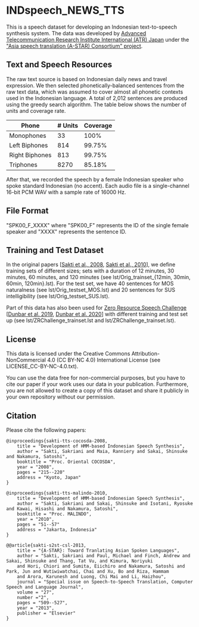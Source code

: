# INDspeech_NEWS_TTS

This is a speech dataset for developing an Indonesian text-to-speech synthesis system. The data was developed by [Advanced Telecommunication Research Institute International (ATR) Japan](https://www.atr.jp/) under the ["Asia speech translation (A-STAR) Consortium" project](https://www.sciencedirect.com/science/article/pii/S0885230811000404).

## Text and Speech Resources

The raw text source is based on Indonesian daily news and travel expression. We then selected phonetically-balanced sentences from the raw text data, which was assumed to cover almost all phonetic contexts used in the Indonesian language. A total of 2,012 sentences are produced using the greedy search algorithm. The table below shows the number of units and coverage rate.

|       Phone     | # Units | Coverage | 
| --------------- | ------- |--------- |
| Monophones      |      33 |     100% | 
| Left Biphones   |     814 |   99.75% | 
| Right Biphones  |     813 |   99.75% | 
| Triphones       |    8270 |   85.18% | 

After that, we recorded the speech by a female Indonesian speaker who spoke standard Indonesian (no accent). Each audio file is a single-channel 16-bit PCM WAV with a sample rate of 16000 Hz.

## File Format

"SPK00_F_XXXX" where "SPK00_F" represents the ID of the single female speaker and "XXXX" represents the sentence ID.

## Training and Test Dataset

In the original papers [[Sakti et al., 2008](https://www.jaist.ac.jp/~ssakti/papers/2008_ssakti_OCOCOSDA.pdf), [Sakti et al., 2010](https://www.jaist.ac.jp/~ssakti/papers/2010_ssakti_MALINDO.pdf)], we define training sets of different sizes; sets with a duration of 12 minutes, 30 minutes, 60 minutes, and 120 minutes (see lst/Orig_trainset_{12min, 30min, 60min, 120min}.lst). For the test set, we have 40 sentences for MOS naturalness (see lst/Orig_testset_MOS.lst) and 20 sentences for SUS intelligibility (see lst/Orig_testset_SUS.lst).

Part of this data has also been used for [Zero Resource Speech Challenge](https://www.zerospeech.com/) [[Dunbar et al. 2019](https://www.isca-speech.org/archive/pdfs/interspeech_2019/dunbar19_interspeech.pdf), [Dunbar et al. 2020](https://www.isca-speech.org/archive_v0/Interspeech_2020/pdfs/2743.pdf)] with different training and test set up (see lst/ZRChallenge_trainset.lst and lst/ZRChallenge_trainset.lst).

## License

This data is licensed under the Creative Commons Attribution-NonCommercial 4.0 (CC BY-NC 4.0) International License (see LICENSE_CC-BY-NC-4.0.txt).

You can use the data free for non-commercial purposes, but you have to cite our paper if your work uses our data in your publication. Furthermore, you are not allowed to create a copy of this dataset and share it publicly in your own repository without our permission.

## Citation

Please cite the following papers:

```
@inproceedings{sakti-tts-cocosda-2008,
    title = "Development of HMM-based Indonesian Speech Synthesis",
    author = "Sakti, Sakriani and Maia, Ranniery and Sakai, Shinsuke and Nakamura, Satoshi",
    booktitle = "Proc. Oriental COCOSDA",
    year = "2008",
    pages = "215--220"
    address = "Kyoto, Japan"
}
```

```
@inproceedings{sakti-tts-malindo-2010,
    title = "Development of HMM-based Indonesian Speech Synthesis",
    author = "Sakti, Sakriani and Sakai, Shinsuke and Isotani, Ryosuke and Kawai, Hisashi and Nakamura, Satoshi",
    booktitle = "Proc. MALINDO",
    year = "2010",
    pages = "51--57"
    address = "Jakarta, Indonesia"
}
```

```
@@article{sakti-s2st-csl-2013,
    title = "{A-STAR}: Toward Tranlating Asian Spoken Languages",
    author = "Sakti, Sakriani and Paul, Michael and Finch, Andrew and Sakai, Shinsuke and Thang, Tat Vu, and Kimura, Noriyuki 
    and Hori, Chiori and Sumita, Eiichiro and Nakamura, Satoshi and Park, Jun and Wutiwiwatchai, Chai and Xu, Bo and Riza, Hammam 
    and Arora, Karunesh and Luong, Chi Mai and Li, Haizhou",
    journal = "Special issue on Speech-to-Speech Translation, Computer Speech and Language Journal",
    volume = "27",
    number ="2",
    pages = "509--527",
    year = "2013",
    publisher = "Elsevier"
}
```

